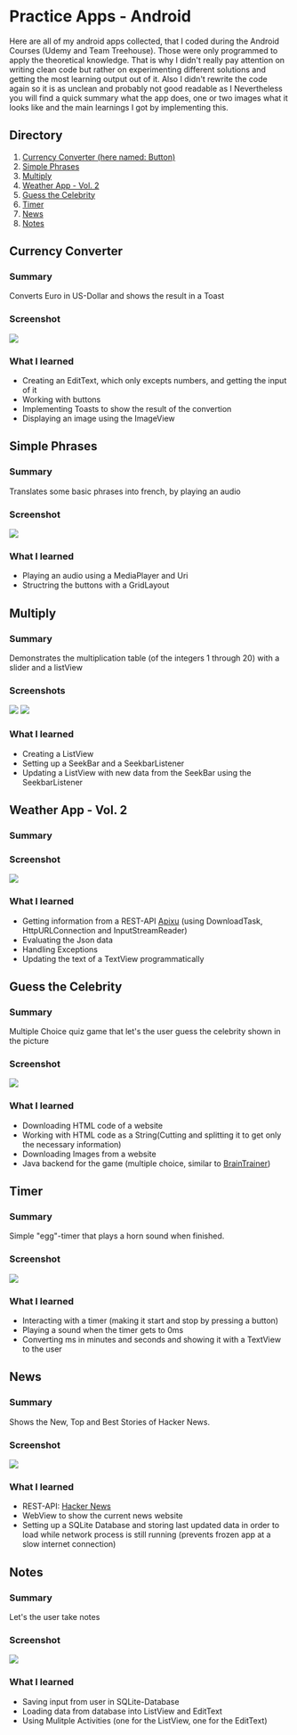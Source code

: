 # Practice Apps - Android
Here are all of my android apps collected, that I coded during the Android Courses (Udemy and Team Treehouse). Those were only programmed to apply the theoretical knowledge. That is why I didn't really pay attention on writing clean code but rather on experimenting different solutions and getting the most learning output out of it. Also I didn't rewrite the code again so it is as unclean and probably not good readable as I 
Nevertheless you will find a quick summary what the app does, one or two images what it looks like and the main learnings I got by implementing this.

## Directory
1. [Currency Converter (here named: Button)](#currency-converter)
2. [Simple Phrases](#simple-phrases)
3. [Multiply](#multiply)
4. [Weather App - Vol. 2](#weather-app-vol.-2)
5. [Guess the Celebrity](#guess-the-celebrity)
6. [Timer](#timer)
7. [News](#news)
8. [Notes](#notes)

## Currency Converter 
### Summary
Converts Euro in US-Dollar and shows the result in a Toast
### Screenshot
![](/Screenshots/currencyConverter.png)
### What I learned
- Creating an EditText, which only excepts numbers, and getting the input of it
- Working with buttons
- Implementing Toasts to show the result of the convertion
- Displaying an image using the ImageView

## Simple Phrases
### Summary
Translates some basic phrases into french, by playing an audio
### Screenshot
![](/Screenshots/simplePhrases.png)
### What I learned
- Playing an audio using a MediaPlayer and Uri
- Structring the buttons with a GridLayout

## Multiply
### Summary
Demonstrates the multiplication table (of the integers 1 through 20) with a slider and a listView
### Screenshots
![](/Screenshots/multiply1.png)
![](/Screenshots/multiply2.png)
### What I learned
- Creating a ListView
- Setting up a SeekBar and a SeekbarListener
- Updating a ListView with new data from the SeekBar using the SeekbarListener

## Weather App - Vol. 2
### Summary
### Screenshot
![](/Screenshots/weatherApp.png)
### What I learned
- Getting information from a REST-API [Apixu](https://www.apixu.com/) (using DownloadTask, HttpURLConnection and InputStreamReader)
- Evaluating the Json data
- Handling Exceptions
- Updating the text of a TextView programmatically

## Guess the Celebrity
### Summary
Multiple Choice quiz game that let's the user guess the celebrity shown in the picture
### Screenshot
![](/Screenshots/guessTheCelebrity.png)
### What I learned
- Downloading HTML code of a website
- Working with HTML code as a String(Cutting and splitting it to get only the necessary information)
- Downloading Images from a website
- Java backend for the game (multiple choice, similar to [BrainTrainer](https://github.com/lenahartmann00/BrainTrainer))

## Timer
### Summary
Simple "egg"-timer that plays a horn sound when finished.
### Screenshot
![](/Screenshots/timer.png)
### What I learned
- Interacting with a timer (making it start and stop by pressing a button)
- Playing a sound when the timer gets to 0ms
- Converting ms in minutes and seconds and showing it with a TextView to the user

## News
### Summary
Shows the New, Top and Best Stories of Hacker News. 
### Screenshot
![](/Screenshots/news.png)
### What I learned
- REST-API: [Hacker News](https://github.com/HackerNews/API)
- WebView to show the current news website
- Setting up a SQLite Database and storing last updated data in order to load while network process is still running (prevents frozen app at a slow internet connection)

## Notes
### Summary
Let's the user take notes
### Screenshot
![](/Screenshots/notes.png)
### What I learned
- Saving input from user in SQLite-Database
- Loading data from database into ListView and EditText
- Using Mulitple Activities (one for the ListView, one for the EditText)